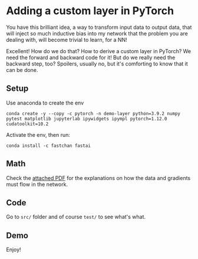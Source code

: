 # Adding a custom layer in PyTorch
You have this brilliant idea, a way to transform input data to output data, that will inject so much inductive bias
into my network that the problem you are dealing with, will become trivial to learn, for a NN!

Excellent! How do we do that? How to derive a custom layer in PyTorch? We need the forward and backward code for it! 
But do we really need the backward step, too? Spoilers, usually no, but it's comforting to know that it can be done. 

## Setup

Use anaconda to create the env

    conda create -y --copy -c pytorch -n demo-layer python=3.9.2 numpy pytest matplotlib jupyterlab ipywidgets ipympl pytorch=1.12.0 cudatoolkit=10.2  

Activate the env, then run:

    conda install -c fastchan fastai

## Math

Check the [attached PDF](https://github.com/cristi-zz/demo_custom_layer/blob/master/pdf/custom_layer_math_derivation.pdf) for the explanations on how the data and gradients must flow in the network.

## Code

Go to ``src/`` folder and of course ``test/`` to see what's what. 

## Demo

Enjoy!